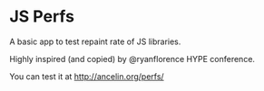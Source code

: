 JS Perfs
===========

A basic app to test repaint rate of JS libraries.

Highly inspired (and copied) by @ryanflorence HYPE conference.

You can test it at http://ancelin.org/perfs/